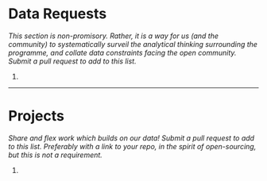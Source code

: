 # Data Requests

_This section is non-promisory. Rather, it is a way for us (and the community) to systematically surveil the analytical thinking surrounding the programme, and collate data constraints facing the open community. Submit a pull request to add to this list._

1)

---

# Projects

_Share and flex work which builds on our data! Submit a pull request to add to this list. Preferably with a link to your repo, in the spirit of open-sourcing, but this is not a requirement._

1) 



